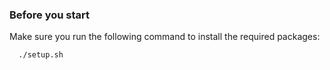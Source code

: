 ### Before you start
Make sure you run the following command to install the required packages:
```bash
  ./setup.sh
```